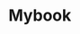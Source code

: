 # Mybook
<html>
  <head>
    <meta charset="utf-8">
    <style>
      h3{
        
      }
    </style>
  </head>
<h3>ggg</h3>

</html>
